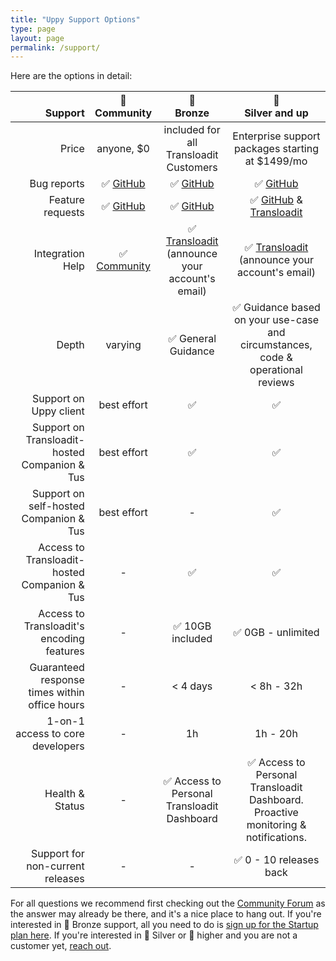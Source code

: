 ```yaml
---
title: "Uppy Support Options"
type: page
layout: page
permalink: /support/
---
```


<!-- md integration_help.md -->

Here are the options in detail:

|                                   <br>Support |   🦄<br>Community    |                        🥉<br>Bronze                         |                                🥈<br>Silver and up                                |
|----------------------------------------------:|:--------------------:|:-----------------------------------------------------------:|:---------------------------------------------------------------------------------:|
|                                         Price |      anyone, $0      |           included for all Transloadit Customers            |                 Enterprise support packages starting at $1499/mo                  |
|                                   Bug reports |   ✅ [GitHub][bugs]   |                      ✅ [GitHub][bugs]                       |                                 ✅ [GitHub][bugs]                                  |
|                              Feature requests | ✅ [GitHub][features] |                    ✅ [GitHub][features]                     |                   ✅ [GitHub][features] & [Transloadit][support]                   |
|                              Integration Help | ✅ [Community][forum] | ✅ [Transloadit][support]<br>(announce your account's email) |            ✅ [Transloadit][support]<br>(announce your account's email)            |
|                                         Depth |       varying        |                     ✅ General Guidance                      |  ✅ Guidance based on your use-case and circumstances, code & operational reviews  |
|                        Support on Uppy client |     best effort      |                              ✅                              |                                         ✅                                         |
| Support on Transloadit-hosted Companion & Tus |     best effort      |                              ✅                              |                                         ✅                                         |
|        Support on self-hosted Companion & Tus |     best effort      |                              -                              |                                         ✅                                         |
|  Access to Transloadit-hosted Companion & Tus |          -           |                              ✅                              |                                         ✅                                         |
|     Access to Transloadit's encoding features |          -           |                       ✅ 10GB included                       |                                 ✅ 0GB - unlimited                                 |
| Guaranteed response times within office hours |          -           |                          < 4 days                           |                                    < 8h - 32h                                     |
|              1-on-1 access to core developers |          -           |                             1h                              |                                     1h - 20h                                      |
|                               Health & Status |          -           |         ✅ Access to Personal Transloadit Dashboard          | ✅ Access to Personal Transloadit Dashboard. Proactive monitoring & notifications. |
|              Support for non-current releases |          -           |                              -                              |                              ✅ 0 - 10 releases back                               |

For all questions we recommend first checking out the [Community Forum][forum] as the answer may already be there, and it's a nice place to hang out. If you're interested in 🥉 Bronze support, all you need to do is [sign up for the Startup plan here][pricing]. If you're interested in 🥈 Silver or 🥇 higher and you are not a customer yet, [reach out](mailto:support@transloadit.com?subject=Uppy+Enterprise+Support).

[bugs]: https://github.com/transloadit/uppy/issues/new?template=bug_reports.md  "Bugs welcome in the issue tracker on GitHub"
[features]: https://github.com/transloadit/uppy/issues/new?template=feature_request.md "Feature requests welcome in the issue tracker on GitHub"
[forum]: https://community.transloadit.com/c/uppy "Community Forum"
[pricing]: https://transloadit/pricing/ "Transloadit plans & signup"
[support]: https://transloadit/support/ "Transloadit Support"


